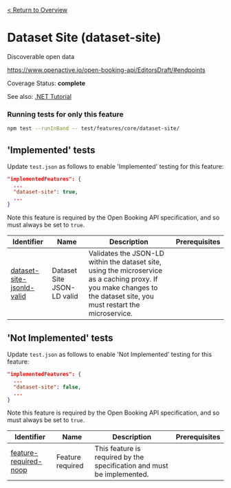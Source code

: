 [< Return to Overview](../../README.md)
# Dataset Site (dataset-site)

Discoverable open data


https://www.openactive.io/open-booking-api/EditorsDraft/#endpoints

Coverage Status: **complete**

See also: [.NET Tutorial](https://tutorials.openactive.io/open-booking-sdk/quick-start-guide/storebookingengine/day-2-open-data-feeds)



### Running tests for only this feature

```bash
npm test --runInBand -- test/features/core/dataset-site/
```



## 'Implemented' tests

Update `test.json` as follows to enable 'Implemented' testing for this feature:

```json
"implementedFeatures": {
  ...
  "dataset-site": true,
  ...
}
```

Note this feature is required by the Open Booking API specification, and so must always be set to `true`.

| Identifier | Name | Description | Prerequisites |
|------------|------|-------------|---------------|
| [dataset-site-jsonld-valid](./implemented/dataset-site-jsonld-valid-test.js) | Dataset Site JSON-LD valid | Validates the JSON-LD within the dataset site, using the microservice as a caching proxy. If you make changes to the dataset site, you must restart the microservice. |  |



## 'Not Implemented' tests

Update `test.json` as follows to enable 'Not Implemented' testing for this feature:

```json
"implementedFeatures": {
  ...
  "dataset-site": false,
  ...
}
```

Note this feature is required by the Open Booking API specification, and so must always be set to `true`.

| Identifier | Name | Description | Prerequisites |
|------------|------|-------------|---------------|
| [feature-required-noop](./not-implemented/feature-required-noop-test.js) | Feature required | This feature is required by the specification and must be implemented. |  |

